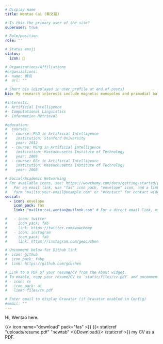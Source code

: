```yaml
---
# Display name
title: Wentao Cai (蔡文韬)

# Is this the primary user of the site?
superuser: true

# Role/position
role: ''

# Status emoji
status:
  icon: 🦁

# Organizations/Affiliations
#organizations:
#- name: 腾讯
#  url: ""

# Short bio (displayed in user profile at end of posts)
bio: My research interests include magnetic monopoles and primodial balck hole in early universe.

#interests:
#- Artificial Intelligence
#- Computational Linguistics
#- Information Retrieval

#education:
#  courses:
#  - course: PhD in Artificial Intelligence
#    institution: Stanford University
#    year: 2012
#  - course: MEng in Artificial Intelligence
#    institution: Massachusetts Institute of Technology
#    year: 2009
#  - course: BSc in Artificial Intelligence
#    institution: Massachusetts Institute of Technology
#    year: 2008

# Social/Academic Networking
# For available icons, see: https://wowchemy.com/docs/getting-started/page-builder/#icons
#   For an email link, use "fas" icon pack, "envelope" icon, and a link in the
#   form "mailto:your-email@example.com" or "#contact" for contact widget.
social:
  - icon: envelope
    icon_pack: fas
    link: "mailto:cai.wentao@outlook.com" # For a direct email link, use "mailto:test@example.org".

#   - icon: twitter
#     icon_pack: fab
#     link: https://twitter.com/wowchemy
#   - icon: instagram
#     icon_pack: fab
#     link: https://instagram.com/geocushen

# Uncomment below for Github link
#- icon: github
#  icon_pack: fabp
#  link: https://github.com/gcushen

# Link to a PDF of your resume/CV from the About widget.
# To enable, copy your resume/CV to `static/files/cv.pdf` and uncomment the lines below.
# - icon: cv
#   icon_pack: ai
#   link: files/cv.pdf

# Enter email to display Gravatar (if Gravatar enabled in Config)
#email: ""
---
```


Hi, Wentao here.

{{< icon name="download" pack="fas" >}} {{< staticref "uploads/resume.pdf" "newtab" >}}Download{{< /staticref >}} my CV as a PDF.
